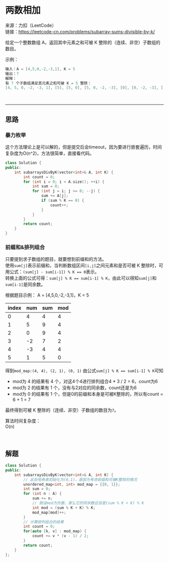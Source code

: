 # 两数相加

来源：力扣（LeetCode）  
链接：<https://leetcode-cn.com/problems/subarray-sums-divisible-by-k/>

给定一个整数数组 A，返回其中元素之和可被 K 整除的（连续、非空）子数组的数目。

示例：

``` c++
输入：A = [4,5,0,-2,-3,1], K = 5
输出：7
解释：
有 7 个子数组满足其元素之和可被 K = 5 整除：
[4, 5, 0, -2, -3, 1], [5], [5, 0], [5, 0, -2, -3], [0], [0, -2, -3], [-2, -3]
```

</br>

---

## 思路

### 暴力枚举

这个方法理论上是可以解的，但是提交后会timeout，因为要进行嵌套遍历，时间复杂度为O(n^2)，方法很简单，直接看代码。  

``` c++
class Solution {
public:
    int subarraysDivByK(vector<int>& A, int K) {
        int count = 0;
        for (int i = 0; i < A.size(); ++i) {
            int sum = 0;
            for (int j = i; j >= 0; --j) {
                sum += A[j];
                if (sum % K == 0) {
                    count++;
                }
            }
        }
        return count;
    }
}
```

### 前缀和&排列组合

只要提到求子数组的题目，就要想到前缀和的方法。  
使用`sum[j]`表示前缀和，当判断数组区间`[i,j]`之间元素和是否可被 K 整除时，可用公式：`(sum[j] - sum[i-1]) % K == 0`表示。  
转换上面的公式可得：`sum[j] % K == sum[i-1] % K`，由此可以得知`sum[j]`和`sum[i-1]`是同余数。  

根据题目示例： A = [4,5,0,-2,-3,1]，K = 5  

|index|num|sum|mod|
|---|---|---|---|
|0|4|4|4|
|1|5|9|4|
|2|0|9|4|
|3|-2|7|2|
|4|-3|4|4|
|5|1|5|0|

得到`mod_map:(4, 4), (2, 1), (0, 1)`
由公式`sum[j] % K == sum[i-1] % K`可知

* mod为 4 的结果有 4 个，对这4个4进行排列组合4 * 3 / 2 = 6，count为6
* mod为 2 的结果有 1 个，没有与2对应的同余数，count还是为6
* mod为 0 的结果有 1 个，但是0的前缀和本身是可被K整除的，所以有count = 6 + 1 = 7

最终得到可被 K 整除的（连续、非空）子数组的数目为`7`。

算法时间复杂度：  
O(n)

</br>

## 解题

``` c++
class Solution {
public:
    int subarraysDivByK(vector<int>& A, int K) {
        // 此处哈希表初始化为(0,1)，是因为考虑前缀和可被K整除的情况
        unordered_map<int, int> mod_map = {{0, 1}};
        int sum = 0;
        for (int n : A) {
            sum += n;
            // 假设mod为负数，那么它的同余数应该是(sum % K + K) % K
            int mod = (sum % K + K) % K;
            mod_map[mod]++;
        }
        // 计算排列组合的结果
        int count = 0;
        for(auto [k, v] : mod_map) {
            count += v * (v - 1) / 2;
        }
        return count;
    }
};
```
